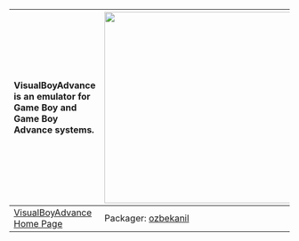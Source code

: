| VisualBoyAdvance is an emulator for Game Boy and Game Boy Advance systems. | <a href='http://www.youtube.com/watch?feature=player_embedded&v=dcvlQrNZKsY' target='_blank'><img src='http://img.youtube.com/vi/dcvlQrNZKsY/0.jpg' width='425' height=344 /></a> |
|:---------------------------------------------------------------------------|:----------------------------------------------------------------------------------------------------------------------------------------------------------------------------------|
|[VisualBoyAdvance Home Page](http://vba.ngemu.com)| Packager: [ozbekanil](ozbekanil.md) |